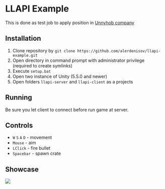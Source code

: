 # LLAPI Example 

This is done as test job to apply position in [Unnyhob company](http://unnyhog.com/)

## Installation
1. Clone repository by `git clone https://github.com/alerdenisov/llapi-example.git`
2. Open directory in command prompt with administrator privilege (required to create symlinks)
3. Execute `setup.bat`
4. Open two instance of Unity (5.5.0 and newer)
5. Open folders `llapi-server` and `llapi-client` as a projects


## Running
Be sure you let client to connect before run game at server.

## Controls
- `W` `S` `A` `D` - movement
- `Mouse` - aim
- `LClick` - fire bullet
- `Spacebar` - spawn crate


## Showcase
![](/preview.gif)